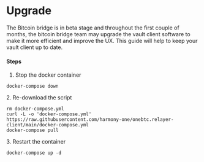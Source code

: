 # Upgrade

The Bitcoin bridge is in beta stage and throughout the first couple of months, the bitcoin bridge team may upgrade the vault client software to make it more efficient and improve the UX. This guide will help to keep your vault client up to date.

#### Steps

1. Stop the docker container

```
docker-compose down
```

2\. Re-download the script

```
rm docker-compose.yml
curl -L -o 'docker-compose.yml' https://raw.githubusercontent.com/harmony-one/onebtc.relayer-client/main/docker-compose.yml
docker-compose pull
```

3\. Restart the container

```
docker-compose up -d
```
